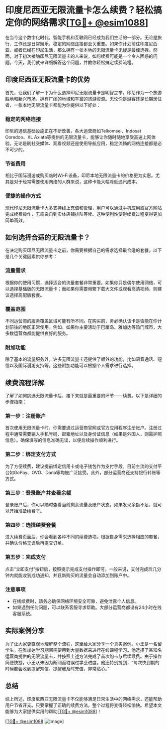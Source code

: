 # 印度尼西亚无限流量卡怎么续费？轻松搞定你的网络需求[[TG💪+ @esim1088](https://t.me/s/esim1088)]

在当今这个数字化时代，智能手机和互联网已经成为我们生活的一部分。无论是旅行、工作还是日常娱乐，稳定的网络连接都至关重要。如果你计划前往印度尼西亚，或者已经在印尼生活，那么拥有一张本地的无限流量卡无疑是最佳选择。然而，对于初次接触印尼无限流量卡的人来说，如何续费可能是一个令人困惑的问题。今天，我们就来详细解答这个问题，并教你轻松搞定续费流程。

## 印度尼西亚无限流量卡的优势

首先，让我们了解一下为什么选择印尼无限流量卡是明智之举。印尼作为一个旅游胜地和新兴市场，拥有广阔的地域和丰富的旅游资源。无论你是游客还是长期居住者，一张本地无限流量卡都能为你提供以下好处：

### 稳定的网络连接
印尼的通信基础设施正在不断改善，各大运营商如Telkomsel、Indosat Ooredoo、XL Axiata等提供的无限流量卡，能够让你随时随地享受高速上网体验。无论是刷社交媒体、观看视频还是使用导航应用，稳定流畅的网络连接都是必不可少的。

### 节省费用
相比于国际漫游或购买临时Wi-Fi设备，印尼本地无限流量卡的价格更为实惠。尤其是对于经常需要使用网络的人群来说，这种卡能大幅降低通讯成本。

### 便捷的操作方式
现代印尼无限流量卡大多支持线上充值和管理，用户可以通过手机应用或官方网站完成续费操作，无需亲自到实体店铺排队等候。这种便利性使得续费过程变得更加简单高效。

## 如何选择合适的无限流量卡？

在决定购买印尼无限流量卡之前，你需要根据自己的需求选择最合适的套餐。以下是几个关键因素供你参考：

### 流量需求
根据你的使用习惯，选择适合的流量套餐非常重要。如果你只是偶尔使用网络，可以选择基础版的无限流量卡；而如果你需要频繁下载大文件或观看高清视频，则建议选择高配版套餐。

### 覆盖范围
不同运营商的服务覆盖区域可能有所不同。在购买前，务必确认该卡是否能在你计划前往的地区正常使用。例如，如果你主要活动于巴厘岛、雅加达等热门城市，大多数运营商都能提供良好的服务。

### 附加功能
除了基本的流量服务外，许多无限流量卡还提供了额外的功能，比如语音通话、短信以及国际漫游支持等。这些附加功能可以根据个人需求进行选择。

## 续费流程详解

了解了如何挑选无限流量卡后，接下来就是最重要的环节——续费。以下是详细的步骤指南：

### 第一步：注册账户
首次使用无限流量卡时，你需要通过运营商官网或官方应用程序注册账户。注册过程中通常需要输入手机号码、邮箱地址以及身份证信息（如果是外国人，则需护照信息）。确保填写的信息准确无误，以便后续操作顺利进行。

### 第二步：绑定支付方式
为了方便续费，建议提前绑定信用卡或电子钱包作为支付手段。目前主流的支付平台如GoPay、OVO、Dana等均被广泛接受。此外，部分运营商还支持银行转账等方式。

### 第三步：登录账户并查看余额
登录账户后，你可以随时查看当前剩余流量及账户状态。如果发现余额不足，就可以开始准备续费了。

### 第四步：选择续费套餐
进入续费页面后，你会看到各种不同的续费选项。根据自身需求选择相应的套餐，并确认价格无误后再提交订单。

### 第五步：完成支付
点击“立即支付”按钮后，按照提示完成支付操作即可。一般来说，支付完成后几分钟内就能收到成功通知，并且新购买的流量会自动添加到账户中。

### 注意事项
- 在线续费时，请务必确保网络环境安全可靠，避免泄露个人信息。
- 如果遇到任何问题，可以联系客服寻求帮助。大部分运营商都设有24小时在线客服系统。

## 实际案例分享

为了让大家更直观地理解整个流程，这里给大家分享一个真实案例。小王是一名留学生，在雅加达学习期间需要用到大量数据来进行在线课程学习。他选择了某知名运营商提供的无限流量卡，并按照上述方法完成了首次购卡与后续续费。由于操作简便快捷，小王从未因为断网而耽误过学业进度。他还特别提到，“每次快到期的时候都会收到提醒短信，提醒我及时充值，非常贴心。”

## 总结

综上所述，印度尼西亚无限流量卡不仅能够满足日常生活中的网络需求，还能帮助用户节省开支。只要掌握了正确的续费方法，整个过程将变得轻松愉快。希望本文能够为大家提供实用的帮助[[TG💪+ @esim1088](https://t.me/s/esim1088)]！

[[TG💪+ @esim1088](https://t.me/s/esim1088) ![Image](https://i.postimg.cc/4NQfJmqS/Snipaste-2025-05-13-00-14-12.png)]